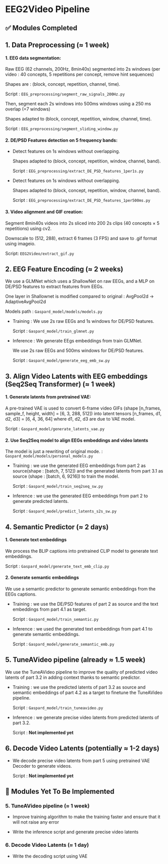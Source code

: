 # EEG2Video Pipeline 
## ✅ Modules Completed
## 1. Data Preprocessing  ($\approx$ 1 week)
#### 1. EEG data segmentation:

Raw EEG (62 channels, 200Hz, 8min40s) segmented into 2s windows (per video : 40 concepts, 5 repetitions per concept, remove hint sequences)

Shapes are : (block, concept, repetition, channel, time).

Script : `EEG_preprocessing/segment_raw_signals_200Hz.py`

Then, segment each 2s windows into 500ms windows using a 250 ms overlap (=7 windows)

Shapes adapted to (block, concept, repetition, window, channel, time).

Script : `EEG_preprocessing/segment_sliding_window.py`

#### 2. DE/PSD Features detection on 5 frequency bands:
- Detect features on 1s windows without overlapping.

    Shapes adapted to (block, concept, repetition, window, channel, band).

    Script : `EEG_preprocessing/extract_DE_PSD_features_1per1s.py`

- Detect features on 1s windows without overlapping.

    Shapes adapted to (block, concept, repetition, window, channel, band).

    Script : `EEG_preprocessing/extract_DE_PSD_features_1per500ms.py`

#### 3. Video alignment and GIF creation:

Segment 8min40s videos into 2s sliced into 200 2s clips (40 concepts × 5 repetitions) using cv2.

Downscale to (512, 288), extract 6 frames (3 FPS) and save to .gif format using imageio.

Script: `EEG2Video/extract_gif.py`


## 2. EEG Feature Encoding ($\approx$ 2 weeks)
We use a GLMNet which uses a ShallowNet on raw EEGs, and a MLP on DE/PSD features to extract features from EEGs.

One layer in Shallownet is modified compared to original : AvgPool2d -> AdaptiveAvgPool2d

Models path : `Gaspard_model/models/models.py` 

- Training :  We use 2s raw EEGs and 1s windows for DE/PSD features.

    Script : `Gaspard_model/train_glmnet.py`

- Inference : We generate EEgs embeddings from train GLMNet.

    We use 2s raw EEGs and 500ms windows for DE/PSD features.

    Script : `Gaspard_model/generate_eeg_emb_sw.py`

## 3. Align Video Latents with EEG embeddings (Seq2Seq Transformer) ($\approx$ 1 week)
#### 1. Generate latents from pretrained VAE:

A pre-trained VAE is used to convert 6-frame video GIFs (shape [n_frames, sample_f, height, width] = [6, 3, 288, 512]) into latent tensors [n_frames, d1, d2, d3] = [6, 4, 36, 64] where d1, d2, d3 are due to VAE model.

Script : `Gaspard_model/generate_latents_vae.py`

#### 2. Use Seq2Seq model to align EEGs embeddings and video latents

The model is just a rewriting of original mode. : `Gaspard_model/models/personal_models.py`

- Training : we use the generated EEG embeddings from part 2 as source(shape : [batch, 7, 512]) and the generated latents from part 3.1 as source (shape : [batch, 6, 9216]) to train the model.
    
    Script : `Gaspard_model/train_seq2seq_sw.py`

- Inference : we use the generated EEG embeddings from part 2 to generate predicted latents.

    Script : `Gaspard_model/predict_latents_s2s_sw.py`

## 4. Semantic Predictor ($\approx$ 2 days)

#### 1. Generate text embeddings
We process the BLIP captions into pretrained CLIP model to generate text embeddings.

Script : `Gaspard_model/generate_text_emb_clip.py`

#### 2. Generate semantic embeddings

We use a semantic predictor to generate semantic embeddings from the EEGs captions.

- Training : we use the DE/PSD features of part 2 as source and the text embeddings from part 4.1 as target.

    Script : `Gaspard_model/train_semantic.py`

- Inference : we used the generated text embeddings from part 4.1 to generate semantic embeddings.

    Script : `Gaspard_model/generate_semantic_emb.py`

## 5. TuneAVideo pipeline (already $\approx$ 1.5 week)

We use the TuneAVideo pipeline to improve the quality of predicted video latents of part 3.2 in adding context thanks to semantic predictor.

- Training : we use the predicted latents of part 3.2 as source and semantic embeddings of part 4.2 as a target to finetune the TuneAVideo pipeline.

    Script : `Gaspard_model/train_tuneavideo.py`

- Inference : we generate precise video latents from predicted latents of part 3.2.

    Script : **Not implemented yet**

## 6. Decode Video Latents (potentially $\approx$ 1-2 days)

- We decode precise video latents from part 5 using pretrained VAE Decoder to generate videos.

    Script : **Not implemented yet**

## 🔴 Modules Yet To Be Implemented

### 5. TuneAVideo pipeline ($\approx$ 1 week)

- Improve training algorithm to make the training faster and ensure that it will not raise any error

- Write the inference script and generate precise video latents

### 6. Decode Video Latents ($\approx$ 1 day)

- Write the decoding script using VAE
